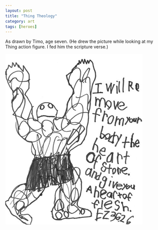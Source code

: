 ```yaml
---
layout: post
title: "Thing Theology"
category: art
tags: [heroes]
---
```


As drawn by Timo, age seven. (He drew the picture while looking at my Thing action figure. I fed him the scripture verse.)

![Thing Theology](/assets/heartoffleshwb.jpg)
